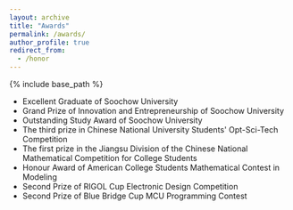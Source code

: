 ```yaml
---
layout: archive
title: "Awards"
permalink: /awards/
author_profile: true
redirect_from:
  - /honor
---
```


{% include base_path %}

* Excellent Graduate of Soochow University
* Grand Prize of Innovation and Entrepreneurship of Soochow University
* Outstanding Study Award of Soochow University
* The third prize in Chinese National University Students' Opt-Sci-Tech Competition
* The first prize in the Jiangsu Division of the Chinese National Mathematical Competition for College Students
* Honour Award of American College Students Mathematical Contest in Modeling
* Second Prize of RIGOL Cup Electronic Design Competition
* Second Prize of Blue Bridge Cup MCU Programming Contest

